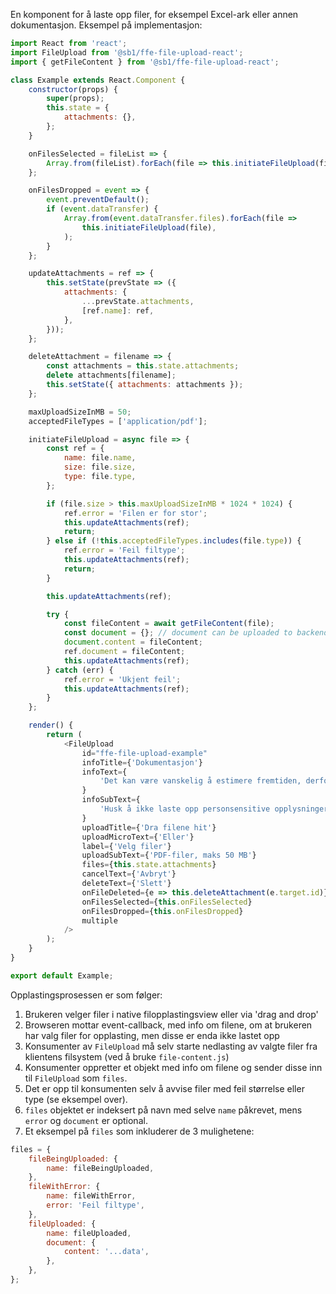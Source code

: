 En komponent for å laste opp filer, for eksempel Excel-ark eller annen dokumentasjon. Eksempel på implementasjon:

```js
import React from 'react';
import FileUpload from '@sb1/ffe-file-upload-react';
import { getFileContent } from '@sb1/ffe-file-upload-react';

class Example extends React.Component {
    constructor(props) {
        super(props);
        this.state = {
            attachments: {},
        };
    }

    onFilesSelected = fileList => {
        Array.from(fileList).forEach(file => this.initiateFileUpload(file));
    };

    onFilesDropped = event => {
        event.preventDefault();
        if (event.dataTransfer) {
            Array.from(event.dataTransfer.files).forEach(file =>
                this.initiateFileUpload(file),
            );
        }
    };

    updateAttachments = ref => {
        this.setState(prevState => ({
            attachments: {
                ...prevState.attachments,
                [ref.name]: ref,
            },
        }));
    };

    deleteAttachment = filename => {
        const attachments = this.state.attachments;
        delete attachments[filename];
        this.setState({ attachments: attachments });
    };

    maxUploadSizeInMB = 50;
    acceptedFileTypes = ['application/pdf'];

    initiateFileUpload = async file => {
        const ref = {
            name: file.name,
            size: file.size,
            type: file.type,
        };

        if (file.size > this.maxUploadSizeInMB * 1024 * 1024) {
            ref.error = 'Filen er for stor';
            this.updateAttachments(ref);
            return;
        } else if (!this.acceptedFileTypes.includes(file.type)) {
            ref.error = 'Feil filtype';
            this.updateAttachments(ref);
            return;
        }

        this.updateAttachments(ref);

        try {
            const fileContent = await getFileContent(file);
            const document = {}; // document can be uploaded to backend here including error message if rejected etc (set the string on ref.error)
            document.content = fileContent;
            ref.document = fileContent;
            this.updateAttachments(ref);
        } catch (err) {
            ref.error = 'Ukjent feil';
            this.updateAttachments(ref);
        }
    };

    render() {
        return (
            <FileUpload
                id="ffe-file-upload-example"
                infoTitle={'Dokumentasjon'}
                infoText={
                    'Det kan være vanskelig å estimere fremtiden, derfor kan du laste opp eventuelle filer som viser til fremtidig budsjett eller inntjening.'
                }
                infoSubText={
                    'Husk å ikke laste opp personsensitive opplysninger eller dokumenter som bedriften ikke vil dele.'
                }
                uploadTitle={'Dra filene hit'}
                uploadMicroText={'Eller'}
                label={'Velg filer'}
                uploadSubText={'PDF-filer, maks 50 MB'}
                files={this.state.attachments}
                cancelText={'Avbryt'}
                deleteText={'Slett'}
                onFileDeleted={e => this.deleteAttachment(e.target.id)}
                onFilesSelected={this.onFilesSelected}
                onFilesDropped={this.onFilesDropped}
                multiple
            />
        );
    }
}

export default Example;
```

Opplastingsprosessen er som følger:

1. Brukeren velger filer i native filopplastingsview eller via 'drag and drop'
2. Browseren mottar event-callback, med info om filene, om at brukeren har valg filer for opplasting, men disse er enda
   ikke lastet opp
3. Konsumenter av `FileUpload` må selv starte nedlasting av valgte filer fra klientens filsystem (ved å bruke
   `file-content.js`)
4. Konsumenter oppretter et objekt med info om filene og sender disse inn til `FileUpload` som `files`.
5. Det er opp til konsumenten selv å avvise filer med feil størrelse eller type (se eksempel over).
6. `files` objektet er indeksert på navn med selve `name` påkrevet, mens `error` og `document` er optional.
7. Et eksempel på `files` som inkluderer de 3 mulighetene:

```js
files = {
    fileBeingUploaded: {
        name: fileBeingUploaded,
    },
    fileWithError: {
        name: fileWithError,
        error: 'Feil filtype',
    },
    fileUploaded: {
        name: fileUploaded,
        document: {
            content: '...data',
        },
    },
};
```
